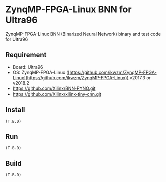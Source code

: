 ZynqMP-FPGA-Linux BNN for Ultra96
===========================================

ZynqMP-FPGA-Linux BNN (Binarized Neural Network) binary and test code for Ultra96

## Requirement

 * Board: Ultra96
 * OS: ZynqMP-FPGA-Linux ([https://github.com/ikwzm/ZynqMP-FPGA-Linux](https://github.com/ikwzm/ZynqMP-FPGA-Linux)) v2017.3 or v2018.2
 * https://github.com/Xilinx/BNN-PYNQ.git
 * https://github.com/Xilinx/xilinx-tiny-cnn.git

## Install

	(T.B.D)

## Run

	(T.B.D)

## Build

	(T.B.D)
